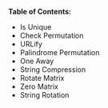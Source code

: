**Table of Contents:**

- Is Unique
- Check Permutation
- URLify
- Palindrome Permutation
- One Away
- String Compression
- Rotate Matrix
- Zero Matrix
- String Rotation